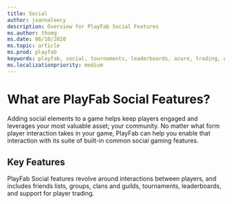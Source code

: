 ```yaml
---
title: Social
author: joannaleecy
description: Overview for PlayFab Social Features
ms.author: thomg
ms.date: 06/10/2020
ms.topic: article
ms.prod: playfab
keywords: playfab, social, tournaments, leaderboards, azure, trading, groups, friends
ms.localizationpriority: medium
---
```

# What are PlayFab Social Features?

Adding social elements to a game helps keep players engaged and leverages your most valuable asset; your community.  No matter what form player interaction takes in your game, PlayFab can help you enable that interaction with its suite of built-in common social gaming features.

## Key Features
PlayFab Social features revolve around interactions between players, and includes friends lists, groups, clans and guilds, tournaments, leaderboards, and support for player trading.
